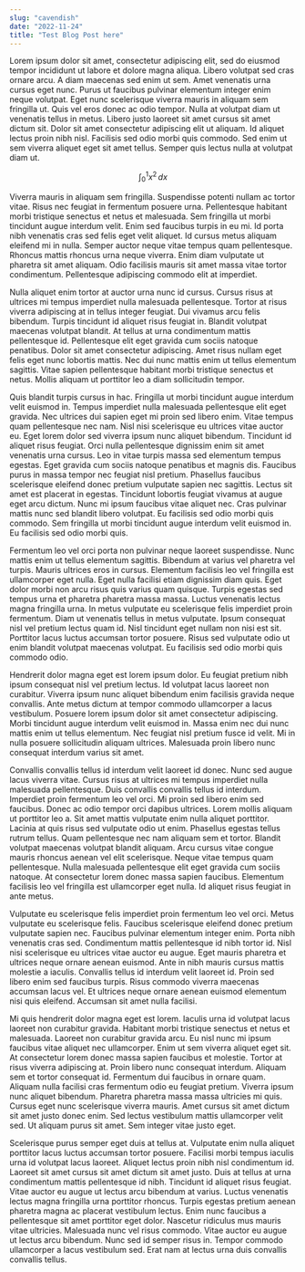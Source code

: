 ```yaml
---
slug: "cavendish"
date: "2022-11-24"
title: "Test Blog Post here"
---
```


Lorem ipsum dolor sit amet, consectetur adipiscing elit, sed do eiusmod tempor incididunt ut labore et dolore magna aliqua. Libero volutpat sed cras ornare arcu. A diam maecenas sed enim ut sem. Amet venenatis urna cursus eget nunc. Purus ut faucibus pulvinar elementum integer enim neque volutpat. Eget nunc scelerisque viverra mauris in aliquam sem fringilla ut. Quis vel eros donec ac odio tempor. Nulla at volutpat diam ut venenatis tellus in metus. Libero justo laoreet sit amet cursus sit amet dictum sit. Dolor sit amet consectetur adipiscing elit ut aliquam. Id aliquet lectus proin nibh nisl. Facilisis sed odio morbi quis commodo. Sed enim ut sem viverra aliquet eget sit amet tellus. Semper quis lectus nulla at volutpat diam ut.

$$\displaystyle \int_0^1 x^2\,dx$$

Viverra mauris in aliquam sem fringilla. Suspendisse potenti nullam ac tortor vitae. Risus nec feugiat in fermentum posuere urna. Pellentesque habitant morbi tristique senectus et netus et malesuada. Sem fringilla ut morbi tincidunt augue interdum velit. Enim sed faucibus turpis in eu mi. Id porta nibh venenatis cras sed felis eget velit aliquet. Id cursus metus aliquam eleifend mi in nulla. Semper auctor neque vitae tempus quam pellentesque. Rhoncus mattis rhoncus urna neque viverra. Enim diam vulputate ut pharetra sit amet aliquam. Odio facilisis mauris sit amet massa vitae tortor condimentum. Pellentesque adipiscing commodo elit at imperdiet.

Nulla aliquet enim tortor at auctor urna nunc id cursus. Cursus risus at ultrices mi tempus imperdiet nulla malesuada pellentesque. Tortor at risus viverra adipiscing at in tellus integer feugiat. Dui vivamus arcu felis bibendum. Turpis tincidunt id aliquet risus feugiat in. Blandit volutpat maecenas volutpat blandit. At tellus at urna condimentum mattis pellentesque id. Pellentesque elit eget gravida cum sociis natoque penatibus. Dolor sit amet consectetur adipiscing. Amet risus nullam eget felis eget nunc lobortis mattis. Nec dui nunc mattis enim ut tellus elementum sagittis. Vitae sapien pellentesque habitant morbi tristique senectus et netus. Mollis aliquam ut porttitor leo a diam sollicitudin tempor.

Quis blandit turpis cursus in hac. Fringilla ut morbi tincidunt augue interdum velit euismod in. Tempus imperdiet nulla malesuada pellentesque elit eget gravida. Nec ultrices dui sapien eget mi proin sed libero enim. Vitae tempus quam pellentesque nec nam. Nisl nisi scelerisque eu ultrices vitae auctor eu. Eget lorem dolor sed viverra ipsum nunc aliquet bibendum. Tincidunt id aliquet risus feugiat. Orci nulla pellentesque dignissim enim sit amet venenatis urna cursus. Leo in vitae turpis massa sed elementum tempus egestas. Eget gravida cum sociis natoque penatibus et magnis dis. Faucibus purus in massa tempor nec feugiat nisl pretium. Phasellus faucibus scelerisque eleifend donec pretium vulputate sapien nec sagittis. Lectus sit amet est placerat in egestas. Tincidunt lobortis feugiat vivamus at augue eget arcu dictum. Nunc mi ipsum faucibus vitae aliquet nec. Cras pulvinar mattis nunc sed blandit libero volutpat. Eu facilisis sed odio morbi quis commodo. Sem fringilla ut morbi tincidunt augue interdum velit euismod in. Eu facilisis sed odio morbi quis.

Fermentum leo vel orci porta non pulvinar neque laoreet suspendisse. Nunc mattis enim ut tellus elementum sagittis. Bibendum at varius vel pharetra vel turpis. Mauris ultrices eros in cursus. Elementum facilisis leo vel fringilla est ullamcorper eget nulla. Eget nulla facilisi etiam dignissim diam quis. Eget dolor morbi non arcu risus quis varius quam quisque. Turpis egestas sed tempus urna et pharetra pharetra massa massa. Luctus venenatis lectus magna fringilla urna. In metus vulputate eu scelerisque felis imperdiet proin fermentum. Diam ut venenatis tellus in metus vulputate. Ipsum consequat nisl vel pretium lectus quam id. Nisl tincidunt eget nullam non nisi est sit. Porttitor lacus luctus accumsan tortor posuere. Risus sed vulputate odio ut enim blandit volutpat maecenas volutpat. Eu facilisis sed odio morbi quis commodo odio.

Hendrerit dolor magna eget est lorem ipsum dolor. Eu feugiat pretium nibh ipsum consequat nisl vel pretium lectus. Id volutpat lacus laoreet non curabitur. Viverra ipsum nunc aliquet bibendum enim facilisis gravida neque convallis. Ante metus dictum at tempor commodo ullamcorper a lacus vestibulum. Posuere lorem ipsum dolor sit amet consectetur adipiscing. Morbi tincidunt augue interdum velit euismod in. Massa enim nec dui nunc mattis enim ut tellus elementum. Nec feugiat nisl pretium fusce id velit. Mi in nulla posuere sollicitudin aliquam ultrices. Malesuada proin libero nunc consequat interdum varius sit amet.

Convallis convallis tellus id interdum velit laoreet id donec. Nunc sed augue lacus viverra vitae. Cursus risus at ultrices mi tempus imperdiet nulla malesuada pellentesque. Duis convallis convallis tellus id interdum. Imperdiet proin fermentum leo vel orci. Mi proin sed libero enim sed faucibus. Donec ac odio tempor orci dapibus ultrices. Lorem mollis aliquam ut porttitor leo a. Sit amet mattis vulputate enim nulla aliquet porttitor. Lacinia at quis risus sed vulputate odio ut enim. Phasellus egestas tellus rutrum tellus. Quam pellentesque nec nam aliquam sem et tortor. Blandit volutpat maecenas volutpat blandit aliquam. Arcu cursus vitae congue mauris rhoncus aenean vel elit scelerisque. Neque vitae tempus quam pellentesque. Nulla malesuada pellentesque elit eget gravida cum sociis natoque. At consectetur lorem donec massa sapien faucibus. Elementum facilisis leo vel fringilla est ullamcorper eget nulla. Id aliquet risus feugiat in ante metus.

Vulputate eu scelerisque felis imperdiet proin fermentum leo vel orci. Metus vulputate eu scelerisque felis. Faucibus scelerisque eleifend donec pretium vulputate sapien nec. Faucibus pulvinar elementum integer enim. Porta nibh venenatis cras sed. Condimentum mattis pellentesque id nibh tortor id. Nisl nisi scelerisque eu ultrices vitae auctor eu augue. Eget mauris pharetra et ultrices neque ornare aenean euismod. Ante in nibh mauris cursus mattis molestie a iaculis. Convallis tellus id interdum velit laoreet id. Proin sed libero enim sed faucibus turpis. Risus commodo viverra maecenas accumsan lacus vel. Et ultrices neque ornare aenean euismod elementum nisi quis eleifend. Accumsan sit amet nulla facilisi.

Mi quis hendrerit dolor magna eget est lorem. Iaculis urna id volutpat lacus laoreet non curabitur gravida. Habitant morbi tristique senectus et netus et malesuada. Laoreet non curabitur gravida arcu. Eu nisl nunc mi ipsum faucibus vitae aliquet nec ullamcorper. Enim ut sem viverra aliquet eget sit. At consectetur lorem donec massa sapien faucibus et molestie. Tortor at risus viverra adipiscing at. Proin libero nunc consequat interdum. Aliquam sem et tortor consequat id. Fermentum dui faucibus in ornare quam. Aliquam nulla facilisi cras fermentum odio eu feugiat pretium. Viverra ipsum nunc aliquet bibendum. Pharetra pharetra massa massa ultricies mi quis. Cursus eget nunc scelerisque viverra mauris. Amet cursus sit amet dictum sit amet justo donec enim. Sed lectus vestibulum mattis ullamcorper velit sed. Ut aliquam purus sit amet. Sem integer vitae justo eget.

Scelerisque purus semper eget duis at tellus at. Vulputate enim nulla aliquet porttitor lacus luctus accumsan tortor posuere. Facilisi morbi tempus iaculis urna id volutpat lacus laoreet. Aliquet lectus proin nibh nisl condimentum id. Laoreet sit amet cursus sit amet dictum sit amet justo. Duis at tellus at urna condimentum mattis pellentesque id nibh. Tincidunt id aliquet risus feugiat. Vitae auctor eu augue ut lectus arcu bibendum at varius. Luctus venenatis lectus magna fringilla urna porttitor rhoncus. Turpis egestas pretium aenean pharetra magna ac placerat vestibulum lectus. Enim nunc faucibus a pellentesque sit amet porttitor eget dolor. Nascetur ridiculus mus mauris vitae ultricies. Malesuada nunc vel risus commodo. Vitae auctor eu augue ut lectus arcu bibendum. Nunc sed id semper risus in. Tempor commodo ullamcorper a lacus vestibulum sed. Erat nam at lectus urna duis convallis convallis tellus.
